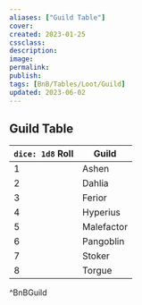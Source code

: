 ```yaml
---
aliases: ["Guild Table"]
cover: 
created: 2023-01-25
cssclass: 
description: 
image: 
permalink: 
publish: 
tags: [BnB/Tables/Loot/Guild]
updated: 2023-06-02
---
```


## Guild Table

| `dice: 1d8` **Roll** | **Guild**  |
| -------------------- | ---------- |
| 1                    | Ashen      |
| 2                    | Dahlia     |
| 3                    | Ferior     |
| 4                    | Hyperius   |
| 5                    | Malefactor |
| 6                    | Pangoblin  |
| 7                    | Stoker     |
| 8                    | Torgue           |
^BnBGuild
